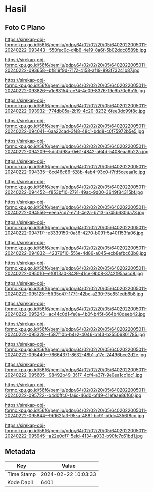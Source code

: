 # Hasil

## Foto C Plano

https://sirekap-obj-formc.kpu.go.id/56f6/pemilu/pdpr/64/02/02/20/05/6402022005011-20240222-093443--550fec0c-d4b6-4e19-8a6f-5b02ddc8589b.jpg

https://sirekap-obj-formc.kpu.go.id/56f6/pemilu/pdpr/64/02/02/20/05/6402022005011-20240222-093658--bf819f9d-7172-4158-af19-893f73241b87.jpg

https://sirekap-obj-formc.kpu.go.id/56f6/pemilu/pdpr/64/02/02/20/05/6402022005011-20240222-093826--a1e83154-ce24-4e09-8376-19e9b70e6b15.jpg

https://sirekap-obj-formc.kpu.go.id/56f6/pemilu/pdpr/64/02/02/20/05/6402022005011-20240222-093932--774db05a-2b19-4c20-8232-6fee3dc99f8c.jpg

https://sirekap-obj-formc.kpu.go.id/56f6/pemilu/pdpr/64/02/02/20/05/6402022005011-20240222-094041--6aa22cad-3f48-48c1-bdd8-c0f75972b5e5.jpg

https://sirekap-obj-formc.kpu.go.id/56f6/pemilu/pdpr/64/02/02/20/05/6402022005011-20240222-094209--5dc0d98a-0e61-4842-a64d-5408eaa6b22a.jpg

https://sirekap-obj-formc.kpu.go.id/56f6/pemilu/pdpr/64/02/02/20/05/6402022005011-20240222-094335--8cd46c86-528b-4ab4-93c0-f7fd5ceeaa1c.jpg

https://sirekap-obj-formc.kpu.go.id/56f6/pemilu/pdpr/64/02/02/20/05/6402022005011-20240222-094452--f853bf10-2791-49ac-9d00-3649f84315bf.jpg

https://sirekap-obj-formc.kpu.go.id/56f6/pemilu/pdpr/64/02/02/20/05/6402022005011-20240222-094556--eeea7cd7-e7cf-4e2a-b713-b745b630da73.jpg

https://sirekap-obj-formc.kpu.go.id/56f6/pemilu/pdpr/64/02/02/20/05/6402022005011-20240222-094717--e3339150-0a86-4270-b091-5a40f153fa06.jpg

https://sirekap-obj-formc.kpu.go.id/56f6/pemilu/pdpr/64/02/02/20/05/6402022005011-20240222-094832--42376f10-556e-4d86-a045-ecb8efbc63b8.jpg

https://sirekap-obj-formc.kpu.go.id/56f6/pemilu/pdpr/64/02/02/20/05/6402022005011-20240222-095010--ef0f13a0-8429-41ce-9b08-3742f95aacd8.jpg

https://sirekap-obj-formc.kpu.go.id/56f6/pemilu/pdpr/64/02/02/20/05/6402022005011-20240222-095123--5ff35c47-1779-42be-a230-75e851edb6b8.jpg

https://sirekap-obj-formc.kpu.go.id/56f6/pemilu/pdpr/64/02/02/20/05/6402022005011-20240222-095243--ac44c0d1-fe0a-4b0f-b45f-664b48deeb42.jpg

https://sirekap-obj-formc.kpu.go.id/56f6/pemilu/pdpr/64/02/02/20/05/6402022005011-20240222-095328--f587f10b-b4e2-4046-b143-b25506801785.jpg

https://sirekap-obj-formc.kpu.go.id/56f6/pemilu/pdpr/64/02/02/20/05/6402022005011-20240222-095440--76664371-8632-48b1-a17e-24496bce2d2e.jpg

https://sirekap-obj-formc.kpu.go.id/56f6/pemilu/pdpr/64/02/02/20/05/6402022005011-20240222-095605--98492b49-3617-4cf4-a37f-9e0ea1cc1dc1.jpg

https://sirekap-obj-formc.kpu.go.id/56f6/pemilu/pdpr/64/02/02/20/05/6402022005011-20240222-095722--b4d0ffc0-fa6c-46d0-bf49-41efeae86f60.jpg

https://sirekap-obj-formc.kpu.go.id/56f6/pemilu/pdpr/64/02/02/20/05/6402022005011-20240222-095844--9b162fa3-955a-488f-bc91-b0dc4356f8cd.jpg

https://sirekap-obj-formc.kpu.go.id/56f6/pemilu/pdpr/64/02/02/20/05/6402022005011-20240222-095945--a22e0df7-5e1d-4134-a033-b90fc7c61bd1.jpg


## Metadata

| Key        | Value               |
| ---------- | ------------------- |
| Time Stamp | 2024-02-22 10:03:33 |
| Kode Dapil | 6401                |



